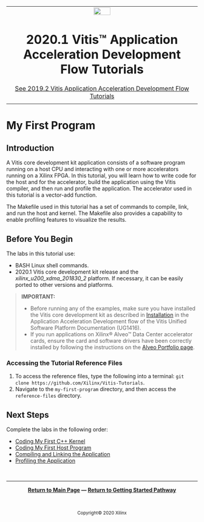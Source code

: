 ﻿<table class="sphinxhide">
 <tr>
   <td align="center"><img src="https://www.xilinx.com/content/dam/xilinx/imgs/press/media-kits/corporate/xilinx-logo.png" width="30%"/><h1>2020.1 Vitis™ Application Acceleration Development Flow Tutorials</h1>
   <a href="https://github.com/Xilinx/Vitis-Tutorials/branches/all">See 2019.2 Vitis Application Acceleration Development Flow Tutorials</a>
   </td>
 </tr>
 <tr>
 <td>
 </td>
 </tr>
</table>

# My First Program

## Introduction

A Vitis core development kit application consists of a software program running on a host CPU and interacting with one or more accelerators running on a Xilinx FPGA. In this tutorial, you will learn how to write code for the host and for the accelerator, build the application using the Vitis compiler, and then run and profile the application. The accelerator used in this tutorial is a vector-add function.

The Makefile used in this tutorial has a set of commands to compile, link, and run the host and kernel. The Makefile also provides a capability to enable profiling features to visualize the results.

## Before You Begin

The labs in this tutorial use:

* BASH Linux shell commands.
* 2020.1 Vitis core development kit release and the *xilinx_u200_xdma_201830_2* platform. If necessary, it can be easily ported to other versions and platforms.

>**IMPORTANT:**  
>
> * Before running any of the examples, make sure you have installed the Vitis core development kit as described in [Installation](https://www.xilinx.com/cgi-bin/docs/rdoc?v=2020.1;t=vitis+doc;d=vhc1571429852245.html) in the Application Acceleration Development flow of the Vitis Unified Software Platform Documentation (UG1416).
>* If you run applications on Xilinx® Alveo™ Data Center accelerator cards, ensure the card and software drivers have been correctly installed by following the instructions on the [Alveo Portfolio page](https://www.xilinx.com/products/boards-and-kits/alveo.html).

### Accessing the Tutorial Reference Files

1. To access the reference files, type the following into a terminal: `git clone https://github.com/Xilinx/Vitis-Tutorials`.
2. Navigate to the `my-first-program` directory, and then access the `reference-files` directory.

## Next Steps

Complete the labs in the following order:

* [Coding My First C++ Kernel](./my-first-program/cpp_kernel.md)
* [Coding My First Host Program](./my-first-program/host_program.md)
* [Compiling and Linking the Application](./my-first-program/building_application.md)
* [Profiling the Application](./my-first-program/profile_debug.md)





<!--
1. [Coding My First C++ Kernel](./my-first-program/cpp_kernel.md): Create the hardware kernel to run on the accelerator card.
2. [Coding My First Host Program](./my-first-program/host_program.md): Create the host program code, including making the required API calls to run the kernel.
3. [Compiling and Linking the Application](./my-first-program/building_application.md): Build the host program and hardware kernel.
4. [Profiling the Application](./my-first-program/profile_debug.md): Profile and optimize the application design.

-->
</br>
<hr/>
<p align="center" class="sphinxhide"><b><a href="/README.md">Return to Main Page</a> — <a href="/docs/vitis-getting-started/README.md">Return to Getting Started Pathway</a></b></p>
</br>
<p align="center" class="sphinxhide"><sup>Copyright&copy; 2020 Xilinx</sup></p>
